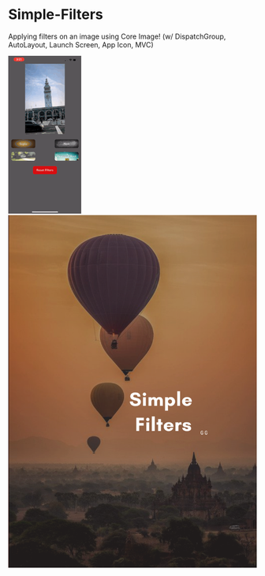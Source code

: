 # Simple-Filters
Applying filters on an image using Core Image! (w/ DispatchGroup, AutoLayout, Launch Screen, App Icon, MVC)

![](simplefilters.gif)
![](sf_launch_screen.png)
